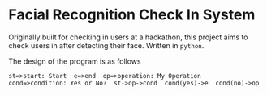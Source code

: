 # Facial Recognition Check In System

Originally built for checking in users at a hackathon, this project aims to check users in after detecting their face. Written in ``python``.

The design of the program is as follows
```flow  
st=>start: Start  e=>end  op=>operation: My Operation  cond=>condition: Yes or No?  st->op->cond  cond(yes)->e  cond(no)->op  
```



<!--stackedit_data:
eyJoaXN0b3J5IjpbLTEzOTU0MDAyMzIsLTEzMTgzODUyNDFdfQ
==
-->